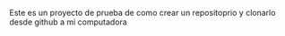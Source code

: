 Este es un proyecto de prueba de como crear un repositoprio y clonarlo desde github a mi computadora
